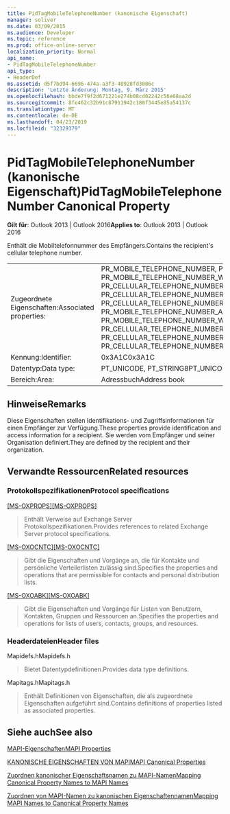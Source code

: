 ```yaml
---
title: PidTagMobileTelephoneNumber (kanonische Eigenschaft)
manager: soliver
ms.date: 03/09/2015
ms.audience: Developer
ms.topic: reference
ms.prod: office-online-server
localization_priority: Normal
api_name:
- PidTagMobileTelephoneNumber
api_type:
- HeaderDef
ms.assetid: d5f7bd94-6696-474a-a3f3-40928fd3086c
description: 'Letzte Änderung: Montag, 9. März 2015'
ms.openlocfilehash: bbde7f9f2d671221e274b08cd02242c56e08aa2d
ms.sourcegitcommit: 8fe462c32b91c87911942c188f3445e85a54137c
ms.translationtype: MT
ms.contentlocale: de-DE
ms.lasthandoff: 04/23/2019
ms.locfileid: "32329379"
---
```

# <a name="pidtagmobiletelephonenumber-canonical-property"></a><span data-ttu-id="75be1-103">PidTagMobileTelephoneNumber (kanonische Eigenschaft)</span><span class="sxs-lookup"><span data-stu-id="75be1-103">PidTagMobileTelephoneNumber Canonical Property</span></span>

  
  
<span data-ttu-id="75be1-104">**Gilt für**: Outlook 2013 | Outlook 2016</span><span class="sxs-lookup"><span data-stu-id="75be1-104">**Applies to**: Outlook 2013 | Outlook 2016</span></span> 
  
<span data-ttu-id="75be1-105">Enthält die Mobiltelefonnummer des Empfängers.</span><span class="sxs-lookup"><span data-stu-id="75be1-105">Contains the recipient's cellular telephone number.</span></span>
  
|||
|:-----|:-----|
|<span data-ttu-id="75be1-106">Zugeordnete Eigenschaften:</span><span class="sxs-lookup"><span data-stu-id="75be1-106">Associated properties:</span></span>  <br/> |<span data-ttu-id="75be1-107">PR_MOBILE_TELEPHONE_NUMBER, PR_MOBILE_TELEPHONE_NUMBER_A, PR_MOBILE_TELEPHONE_NUMBER_W, PR_CELLULAR_TELEPHONE_NUMBER, PR_CELLULAR_TELEPHONE_NUMBER_A, PR_CELLULAR_TELEPHONE_NUMBER_W</span><span class="sxs-lookup"><span data-stu-id="75be1-107">PR_MOBILE_TELEPHONE_NUMBER, PR_MOBILE_TELEPHONE_NUMBER_A, PR_MOBILE_TELEPHONE_NUMBER_W, PR_CELLULAR_TELEPHONE_NUMBER, PR_CELLULAR_TELEPHONE_NUMBER_A, PR_CELLULAR_TELEPHONE_NUMBER_W</span></span>  <br/> |
|<span data-ttu-id="75be1-108">Kennung:</span><span class="sxs-lookup"><span data-stu-id="75be1-108">Identifier:</span></span>  <br/> |<span data-ttu-id="75be1-109">0x3A1C</span><span class="sxs-lookup"><span data-stu-id="75be1-109">0x3A1C</span></span>  <br/> |
|<span data-ttu-id="75be1-110">Datentyp:</span><span class="sxs-lookup"><span data-stu-id="75be1-110">Data type:</span></span>  <br/> |<span data-ttu-id="75be1-111">PT_UNICODE, PT_STRING8</span><span class="sxs-lookup"><span data-stu-id="75be1-111">PT_UNICODE, PT_STRING8</span></span>  <br/> |
|<span data-ttu-id="75be1-112">Bereich:</span><span class="sxs-lookup"><span data-stu-id="75be1-112">Area:</span></span>  <br/> |<span data-ttu-id="75be1-113">Adressbuch</span><span class="sxs-lookup"><span data-stu-id="75be1-113">Address book</span></span>  <br/> |
   
## <a name="remarks"></a><span data-ttu-id="75be1-114">Hinweise</span><span class="sxs-lookup"><span data-stu-id="75be1-114">Remarks</span></span>

<span data-ttu-id="75be1-115">Diese Eigenschaften stellen Identifikations- und Zugriffsinformationen für einen Empfänger zur Verfügung.</span><span class="sxs-lookup"><span data-stu-id="75be1-115">These properties provide identification and access information for a recipient.</span></span> <span data-ttu-id="75be1-116">Sie werden vom Empfänger und seiner Organisation definiert.</span><span class="sxs-lookup"><span data-stu-id="75be1-116">They are defined by the recipient and their organization.</span></span> 
  
## <a name="related-resources"></a><span data-ttu-id="75be1-117">Verwandte Ressourcen</span><span class="sxs-lookup"><span data-stu-id="75be1-117">Related resources</span></span>

### <a name="protocol-specifications"></a><span data-ttu-id="75be1-118">Protokollspezifikationen</span><span class="sxs-lookup"><span data-stu-id="75be1-118">Protocol specifications</span></span>

<span data-ttu-id="75be1-119">[[MS-OXPROPS]](https://msdn.microsoft.com/library/f6ab1613-aefe-447d-a49c-18217230b148%28Office.15%29.aspx)</span><span class="sxs-lookup"><span data-stu-id="75be1-119">[[MS-OXPROPS]](https://msdn.microsoft.com/library/f6ab1613-aefe-447d-a49c-18217230b148%28Office.15%29.aspx)</span></span>
  
> <span data-ttu-id="75be1-120">Enthält Verweise auf Exchange Server Protokollspezifikationen.</span><span class="sxs-lookup"><span data-stu-id="75be1-120">Provides references to related Exchange Server protocol specifications.</span></span>
    
<span data-ttu-id="75be1-121">[[MS-OXOCNTC]](https://msdn.microsoft.com/library/9b636532-9150-4836-9635-9c9b756c9ccf%28Office.15%29.aspx)</span><span class="sxs-lookup"><span data-stu-id="75be1-121">[[MS-OXOCNTC]](https://msdn.microsoft.com/library/9b636532-9150-4836-9635-9c9b756c9ccf%28Office.15%29.aspx)</span></span>
  
> <span data-ttu-id="75be1-122">Gibt die Eigenschaften und Vorgänge an, die für Kontakte und persönliche Verteilerlisten zulässig sind.</span><span class="sxs-lookup"><span data-stu-id="75be1-122">Specifies the properties and operations that are permissible for contacts and personal distribution lists.</span></span>
    
<span data-ttu-id="75be1-123">[[MS-OXOABK]](https://msdn.microsoft.com/library/f4cf9b4c-9232-4506-9e71-2270de217614%28Office.15%29.aspx)</span><span class="sxs-lookup"><span data-stu-id="75be1-123">[[MS-OXOABK]](https://msdn.microsoft.com/library/f4cf9b4c-9232-4506-9e71-2270de217614%28Office.15%29.aspx)</span></span>
  
> <span data-ttu-id="75be1-124">Gibt die Eigenschaften und Vorgänge für Listen von Benutzern, Kontakten, Gruppen und Ressourcen an.</span><span class="sxs-lookup"><span data-stu-id="75be1-124">Specifies the properties and operations for lists of users, contacts, groups, and resources.</span></span>
    
### <a name="header-files"></a><span data-ttu-id="75be1-125">Headerdateien</span><span class="sxs-lookup"><span data-stu-id="75be1-125">Header files</span></span>

<span data-ttu-id="75be1-126">Mapidefs.h</span><span class="sxs-lookup"><span data-stu-id="75be1-126">Mapidefs.h</span></span>
  
> <span data-ttu-id="75be1-127">Bietet Datentypdefinitionen.</span><span class="sxs-lookup"><span data-stu-id="75be1-127">Provides data type definitions.</span></span>
    
<span data-ttu-id="75be1-128">Mapitags.h</span><span class="sxs-lookup"><span data-stu-id="75be1-128">Mapitags.h</span></span>
  
> <span data-ttu-id="75be1-129">Enthält Definitionen von Eigenschaften, die als zugeordnete Eigenschaften aufgeführt sind.</span><span class="sxs-lookup"><span data-stu-id="75be1-129">Contains definitions of properties listed as associated properties.</span></span>
    
## <a name="see-also"></a><span data-ttu-id="75be1-130">Siehe auch</span><span class="sxs-lookup"><span data-stu-id="75be1-130">See also</span></span>



[<span data-ttu-id="75be1-131">MAPI-Eigenschaften</span><span class="sxs-lookup"><span data-stu-id="75be1-131">MAPI Properties</span></span>](mapi-properties.md)
  
[<span data-ttu-id="75be1-132">KANONISCHE EIGENSCHAFTEN VON MAPI</span><span class="sxs-lookup"><span data-stu-id="75be1-132">MAPI Canonical Properties</span></span>](mapi-canonical-properties.md)
  
[<span data-ttu-id="75be1-133">Zuordnen kanonischer Eigenschaftsnamen zu MAPI-Namen</span><span class="sxs-lookup"><span data-stu-id="75be1-133">Mapping Canonical Property Names to MAPI Names</span></span>](mapping-canonical-property-names-to-mapi-names.md)
  
[<span data-ttu-id="75be1-134">Zuordnen von MAPI-Namen zu kanonischen Eigenschaftennamen</span><span class="sxs-lookup"><span data-stu-id="75be1-134">Mapping MAPI Names to Canonical Property Names</span></span>](mapping-mapi-names-to-canonical-property-names.md)

